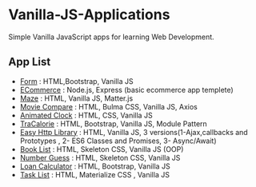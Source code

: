 # Vanilla-JS-Applications

Simple Vanilla JavaScript apps for learning Web Development.

## App List

- [Form](Form) : HTML,Bootstrap, Vanilla JS
- [ECommerce](ECommerce) : Node.js, Express (basic ecommerce app templete)
- [Maze](maze) : HTML, Vanilla JS, Matter.js
- [Movie Compare](Movie%20Compare) : HTML, Bulma CSS, Vanilla JS, Axios
- [Animated Clock](Animated%20Clock) : HTML, CSS, Vanilla JS
- [TraCalorie](TraCalorie) : HTML, Bootstrap, Vanilla JS, Module Pattern
- [Easy Http Library](Easy%20HTTP) : HTML, Vanilla JS, 3 versions(1-Ajax,callbacks and Prototypes , 2- ES6 Classes and Promises, 3- Async/Await)
- [Book List](Book%20List) : HTML, Skeleton CSS, Vanilla JS (OOP)
- [Number Guess](Number%20Guess) : HTML, Skeleton CSS, Vanilla JS
- [Loan Calculator](Loan%20Calculator) : HTML, Bootstrap, Vanilla JS
- [Task List](TaskList) : HTML, Materialize CSS , Vanilla JS
